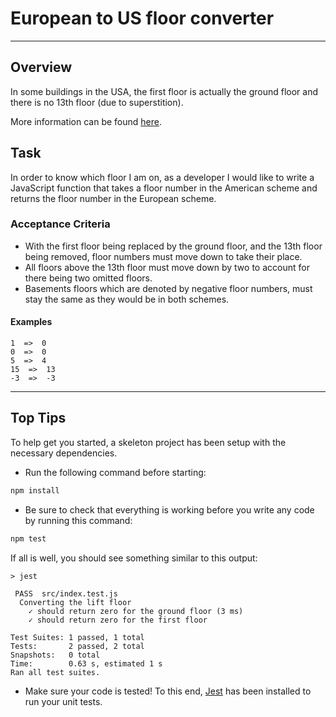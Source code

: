 # European to US floor converter

---

## Overview
In some buildings in the USA, the first floor is actually the ground floor and there is no 13th floor (due to superstition).

More information can be found [here](https://en.wikipedia.org/wiki/Storey#European_scheme).

## Task
In order to know which floor I am on, as a developer I would like to write a JavaScript function that takes a floor number in the American scheme and returns the floor number in the European scheme.

### Acceptance Criteria
- With the first floor being replaced by the ground floor, and the 13th floor being removed, floor numbers must move down to take their place.
- All floors above the 13th floor must move down by two to account for there being two omitted floors.
- Basements floors which are denoted by negative floor numbers, must stay the same as they would be in both schemes.

#### Examples
```
1  =>  0
0  =>  0
5  =>  4
15  =>  13
-3  =>  -3
```

---

## Top Tips
To help get you started, a skeleton project has been setup with the necessary dependencies.

- Run the following command before starting:
```bash
npm install
```

- Be sure to check that everything is working before you write any code by running this command:
```bash
npm test
```
If all is well, you should see something similar to this output:
```
> jest

 PASS  src/index.test.js
  Converting the lift floor
    ✓ should return zero for the ground floor (3 ms)
    ✓ should return zero for the first floor

Test Suites: 1 passed, 1 total
Tests:       2 passed, 2 total
Snapshots:   0 total
Time:        0.63 s, estimated 1 s
Ran all test suites.
```

- Make sure your code is tested! To this end, [Jest](https://jestjs.io/docs/getting-started) has been installed to run your unit tests.
